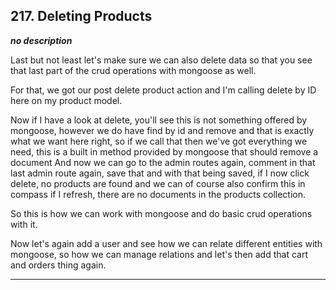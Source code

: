 ## 217. Deleting Products

<strong><em>no description</em></strong>

Last but not least let's make sure we can also delete data so that you see that
last part of the crud operations with mongoose as well. 

For that, we got our post delete product action and I'm calling delete by ID
here on my product model. 

Now if I have a look at delete, you'll see this is not something offered by
mongoose, however we do have find by id and remove and that is exactly what we
want here right, so if we call that then we've got everything we need, this is a
built in method provided by mongoose that should remove a document And now we
can go to the admin routes again, comment in that last admin route again, save
that and with that being saved, if I now click delete, no products are found and
we can of course also confirm this in compass if I refresh, there are no
documents in the products collection. 

So this is how we can work with mongoose and do basic crud operations with it. 

Now let's again add a user and see how we can relate different entities with
mongoose, so how we can manage relations and let's then add that cart and orders
thing again. 

---